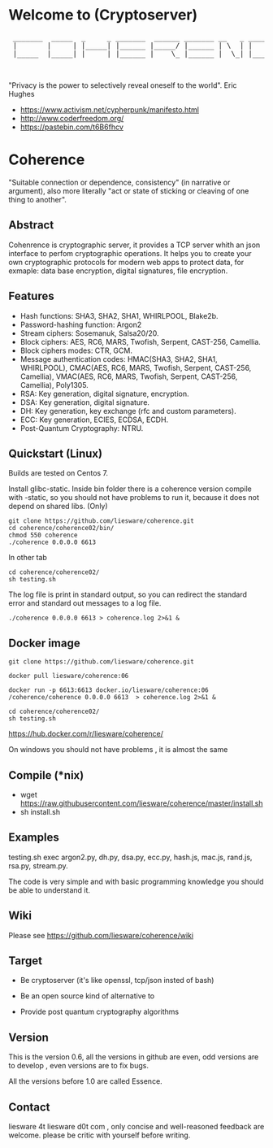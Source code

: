 # Welcome to (Cryptoserver)
<pre>
 _______  _____  _     _ _______  ______ _______ __   _ _______ _______
 |       |     | |_____| |______ |_____/ |______ | \  | |       |______
 |_____  |_____| |     | |______ |    \_ |______ |  \_| |_____  |______

 </pre>

"Privacy is the power to selectively reveal oneself to the world". Eric Hughes
- https://www.activism.net/cypherpunk/manifesto.html
- http://www.coderfreedom.org/
- https://pastebin.com/t6B6fhcv

# Coherence

"Suitable connection or dependence, consistency" (in narrative or argument), also more literally "act or state of sticking or cleaving of one thing to another". 


## Abstract
Cohenrence is cryptographic server, it provides a TCP server whith an json interface to perfom cryptographic operations. It helps you to create your own cryptographic protocols for modern web apps to protect data, for exmaple: data base encryption, digital signatures, file encryption.


 
## Features

* Hash functions: SHA3, SHA2, SHA1, WHIRLPOOL, Blake2b.
* Password-hashing function: Argon2
* Stream ciphers: Sosemanuk, Salsa20/20.
* Block ciphers: AES, RC6, MARS, Twofish, Serpent, CAST-256, Camellia.
* Block ciphers modes: CTR, GCM.
* Message authentication codes: HMAC(SHA3, SHA2, SHA1, WHIRLPOOL),  CMAC(AES, RC6, MARS, Twofish, Serpent, CAST-256, Camellia), VMAC(AES, RC6, MARS, Twofish, Serpent, CAST-256, Camellia), Poly1305.
* RSA: Key generation, digital signature, encryption.
* DSA: Key generation, digital signature.
* DH: Key generation, key exchange (rfc and custom parameters).
* ECC: Key generation, ECIES, ECDSA, ECDH.
* Post-Quantum Cryptography: NTRU.

## Quickstart (Linux)

Builds are tested on Centos 7.

Install glibc-static.
Inside bin folder there is a coherence version compile with -static, so you should not have problems to run it, because it does not depend on shared libs. (Only)
```
git clone https://github.com/liesware/coherence.git
cd coherence/coherence02/bin/
chmod 550 coherence
./coherence 0.0.0.0 6613  
```
In other tab
```
cd coherence/coherence02/
sh testing.sh
```
The log file is print in standard output, so you can redirect the standard error and standard out messages to a log file.
```
./coherence 0.0.0.0 6613 > coherence.log 2>&1 &
```
## Docker image

```
git clone https://github.com/liesware/coherence.git

docker pull liesware/coherence:06

docker run -p 6613:6613 docker.io/liesware/coherence:06  /coherence/coherence 0.0.0.0 6613  > coherence.log 2>&1 &

cd coherence/coherence02/
sh testing.sh

```
https://hub.docker.com/r/liesware/coherence/

On windows you should not have problems , it is almost the same 

## Compile (*nix)
* wget https://raw.githubusercontent.com/liesware/coherence/master/install.sh
* sh install.sh

## Examples 
testing.sh exec argon2.py, dh.py, dsa.py, ecc.py, hash.js, mac.js, rand.js, rsa.py, stream.py.

The code is very simple and with basic programming knowledge you should be able to understand it.

## Wiki
Please see https://github.com/liesware/coherence/wiki

## Target

* Be cryptoserver (it's like openssl, tcp/json insted of bash)
* Be an open source kind of alternative to 

* Provide post quantum cryptography algorithms

## Version
This is the version 0.6, all the versions in github  are even, odd versions are to develop , even versions  are to fix bugs.

All the versions before 1.0 are called Essence.

## Contact

liesware 4t liesware d0t com , only concise and well-reasoned feedback are welcome. please be critic with yourself before writing.
